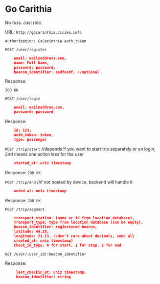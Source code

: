 # Go Carithia 

No fuss. Just ride.

URL: `http://gocarinthia.cicika.info`

`Authorization: GoCarinthia auth_token`

`POST /user/register`

```json
    email: mail@address.com,
    name: Full Name,
    password: password,
    beacon_identifier: asdfasdf, //optional
```

Response:

`200 OK`

`POST /user/login`

```json
    email: mail@addres.com,
    password: password
```

Response:

```json
    id: 123,
    auth_token: token,
    type: passenger
```

`POST /trip/start` //depends if you want to start trip separately or on login, 2nd means one action less for the user

```json
    started_at: unix timestamp
```

Response: `200 OK`

`POST /trip/end` //if not posted by device, backend will handle it

```json
    ended_at: unix timestamp
```

Response: `200 OK`

`POST /trip/segment`

```json
    transport_station: (name or id from location database),
    transport_type: type from location database (can be empty),
    beacon_identifier: regiestered beacon,
    latitude: 44.28,
    longitude: 21.13, //don't care about decimals, send all
    created_at: unix timestamp)
    check_in_type: 0 for start, 1 for stop, 2 for end
```

`GET /user/:user_id/:beacon_identifier`

Response:

```json
     last_checkin_at: unix timestamp,
     beacon_identifier: string
```